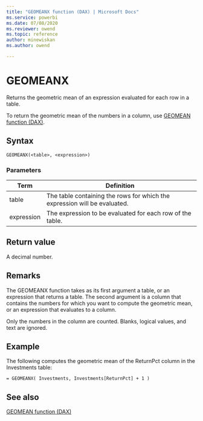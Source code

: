 ```yaml
---
title: "GEOMEANX function (DAX) | Microsoft Docs"
ms.service: powerbi 
ms.date: 07/08/2020
ms.reviewer: owend
ms.topic: reference
author: minewiskan
ms.author: owend

---
```

# GEOMEANX
  
Returns the geometric mean of an expression evaluated for each row in a table.  
  
To return the geometric mean of the numbers in a column, use [GEOMEAN function &#40;DAX&#41;](geomean-function-dax.md).  
  
## Syntax  
  
```dax
GEOMEANX(<table>, <expression>)  
```
  
### Parameters  
  
|Term|Definition|  
|--------|--------------|  
|table|The table containing the rows for which the expression will be evaluated.|  
|expression|The expression to be evaluated for each row of the table.|  
  
## Return value

A decimal number.  
  
## Remarks

The GEOMEANX function takes as its first argument a table, or an expression that returns a table. The second argument is a column that contains the numbers for which you want to compute the geometric mean, or an expression that evaluates to a column.  
  
Only the numbers in the column are counted. Blanks, logical values, and text are ignored.  
  
## Example

The following computes the geometric mean of the ReturnPct column in the Investments table:  
  
```dax
= GEOMEANX( Investments, Investments[ReturnPct] + 1 )  
```
  
## See also

[GEOMEAN function &#40;DAX&#41;](geomean-function-dax.md)  
